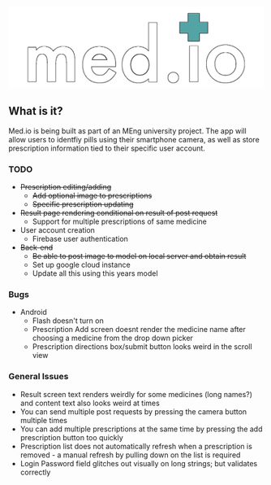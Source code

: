 ![alt text](./app/assets/medio_logo_outlined.png?raw=true)

## What is it?

Med.io is being built as part of an MEng university project. The app will allow users to identfiy pills using their smartphone camera, as well as store prescription information tied to their specific user account.

### TODO

+ ~~Prescription editing/adding~~
	+ ~~Add optional image to prescriptions~~
	+ ~~Specific prescription updating~~
+ ~~Result page rendering conditional on result of post request~~
	+ Support for multiple prescriptions of same medicine
+ User account creation
	+ Firebase user authentication
+ ~~Back-end~~
	+ ~~Be able to post image to model on local server and obtain result~~
	+ Set up google cloud instance
	+ Update all this using this years model

### Bugs

+ Android
	+ Flash doesn't turn on
	+ Prescription Add screen doesnt render the medicine name after choosing a medicine from the drop down picker
	+ Prescription directions box/submit button looks weird in the scroll view

### General Issues

+ Result screen text renders weirdly for some medicines (long names?) and content text also looks weird at times
+ You can send multiple post requests by pressing the camera button multiple times
+ You can add multiple prescriptions at the same time by pressing the add prescription button too quickly
+ Prescription list does not automatically refresh when a prescription is removed - a manual refresh by pulling down on the list is required
+ Login Password field glitches out visually on long strings; but validates correctly
